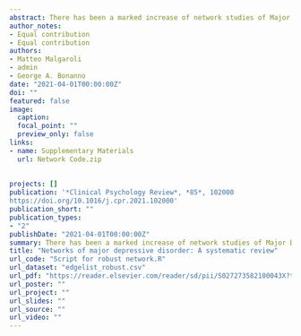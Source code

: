 ```yaml
---
abstract: There has been a marked increase of network studies of Major Depressive Disorder (MDD). Despite rapidly growing contributions, their findings have yet to be systematically aggregated and examined. We therefore conducted a systematic review of depression network studies using PRISMA guidelines. A total of 254 clinical and population studies were collected from ISI's Web of Science and PsycINFO, between January 2010 to May 2020. A total of 23 between-subject studies were included for review, resulting in 58 cross-sectional networks. To determine their most critical symptoms and their connections, we analyzed strength centrality rankings, and aggregated the most robust symptoms connections into a summary network. Results indicated substantial variability between study samples, depression measures, and network features. Fatigue and Depressed Mood were the most central symptoms, while Weight changes tended to have the weakest centrality. Depressed Mood and Fatigue formed two separated symptoms communities characterized by recurrent connections, with Mood-Anhedonia as the most frequent edge of MDD. Network analysis informed our understanding of MDD, suggesting the critical role of Fatigue and Depressed Mood. The study's findings are discussed in their clinical and methodological implications, including future directions for network studies of MDD.
author_notes:
- Equal contribution
- Equal contribution
authors:
- Matteo Malgaroli
- admin
- George A. Bonanno 
date: "2021-04-01T00:00:00Z"
doi: ""
featured: false
image:
  caption: 
  focal_point: ""
  preview_only: false
links:
- name: Supplementary Materials
  url: Network Code.zip
  
  
projects: []
publication: '*Clinical Psychology Review*, *85*, 102000
https://doi.org/10.1016/j.cpr.2021.102000'
publication_short: ""
publication_types:
- "2"
publishDate: "2021-04-01T00:00:00Z"
summary: There has been a marked increase of network studies of Major Depressive Disorder (MDD). Despite rapidly growing contributions, their findings have yet to be systematically aggregated and examined. We therefore conducted a systematic review of depression network studies using PRISMA guidelines...
title: "Networks of major depressive disorder: A systematic review"
url_code: "Script for robust network.R"
url_dataset: "edgelist_robust.csv"
url_pdf: "https://reader.elsevier.com/reader/sd/pii/S027273582100043X?token=9C38716C49CC88E84B72202EFBCD9F69C40945B577738D43B4784720706EBC0E13ED345B2D2BD02DC8FE35FCE64213BD&originRegion=eu-west-1&originCreation=20210615154139"
url_poster: ""
url_project: ""
url_slides: ""
url_source: ""
url_video: ""
---
```


